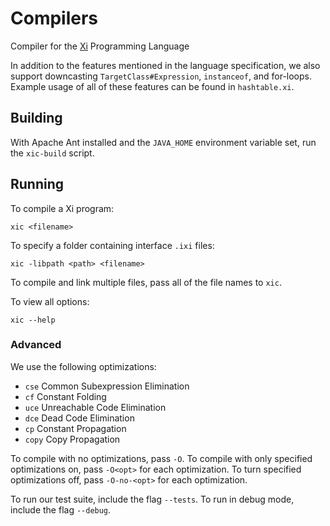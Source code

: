 # Compilers
Compiler for the
[Xi](http://www.cs.cornell.edu/courses/cs4120/2016sp/project/oolang.pdf)
Programming Language

In addition to the features mentioned in the language specification, we also support downcasting `TargetClass#Expression`, `instanceof`, and for-loops. Example usage of all of these features can be found in `hashtable.xi`.

## Building
With Apache Ant installed and the `JAVA_HOME` environment variable set, run the
`xic-build` script.

## Running
To compile a Xi program:
```
xic <filename>
```
To specify a folder containing interface `.ixi` files:
```
xic -libpath <path> <filename>
```
To compile and link multiple files, pass all of the file names to `xic`.

To view all options:
```
xic --help
```


### Advanced
We use the following optimizations:
* `cse` Common Subexpression Elimination
* `cf` Constant Folding
* `uce` Unreachable Code Elimination
* `dce` Dead Code Elimination
* `cp` Constant Propagation
* `copy` Copy Propagation

To compile with no optimizations, pass `-O`. To compile with only specified
optimizations on, pass `-O<opt>` for each optimization. To turn specified
optimizations off, pass `-O-no-<opt>` for each optimization.

To run our test suite, include the flag `--tests`.
To run in debug mode, include the flag `--debug`.
